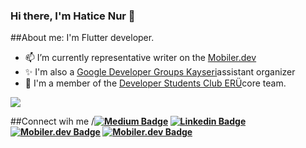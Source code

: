 ### Hi there, I'm Hatice Nur 👋


 ##About me:
I'm Flutter developer.

- 📫 I’m currently representative writer on the [Mobiler.dev](https://www.mobiler.dev/)
- ✨ I'm also a [Google Developer Groups Kayseri](https://gdg.community.dev/gdg-kayseri/)assistant organizer
- 💫 I'm a member of the [Developer Students Club ERÜ](https://gdsc.community.dev/erciyes-university/)core team.

![](https://flutterindia.dev/flappy-dash.gif)


 ##Connect wih me
/**[![Medium Badge](https://img.shields.io/badge/-Medium-757575?style=flat-quare&labelColor=757575&logo=Medium&logoColor=white&link=link)](https://medium.com/@haticenurcoskun00) 
[![Linkedin Badge](https://kabecology.com/wp-content/uploads/2020/08/LI.png)](https://www.linkedin.com/in/hatice-nur-co%C5%9Fkun-6b59411ab/)
[![Mobiler.dev Badge](https://media.kommunity.com/communities/mobilerdev/19025/Screen-Shot-2020-02-10-at-17.14.18.png)](https://www.mobiler.dev/profile/haticenurcoskun00/blog-posts)
[![Mobiler.dev Badge](https://upload.wikimedia.org/wikipedia/commons/thumb/4/4f/Twitter-logo.svg/292px-Twitter-logo.svg.png)](https://twitter.com/HaticenurCskun)**




